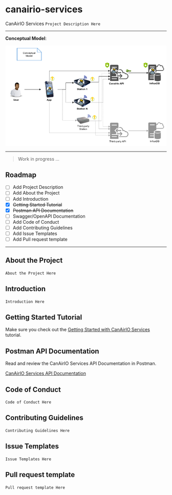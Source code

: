 # canairio-services

CanAirIO Services `Project Description Here`

---

**Conceptual Model**:

[![Conceptual Model](./doc/Canairio-Services-Conceptual.png "Conceptual Model")](./doc/Canairio-Services-Conceptual.png)

---

> Work in progress ...

## Roadmap

- [ ] Add Project Description
- [ ] Add About the Project
- [ ] Add Introduction
- [x] ~~Getting Started Tutorial~~
- [x] ~~Postman API Documentation~~
- [ ] Swagger/OpenAPI Documentation
- [ ] Add Code of Conduct
- [ ] Add Contributing Guidelines
- [ ] Add Issue Templates
- [ ] Add Pull request template

---

## About the Project

`About the Project Here`

## Introduction

`Introduction Here`

## Getting Started Tutorial

Make sure you check out the [Getting Started with CanAirIO Services](./doc/getting-started.md) tutorial.

## Postman API Documentation

Read and review the CanAirIO Services API Documentation in Postman.

[CanAirIO Services API Documentation](https://documenter.getpostman.com/view/2374715/TVCjx6Ba)

## Code of Conduct

`Code of Conduct Here`

## Contributing Guidelines

`Contributing Guidelines Here`

## Issue Templates

`Issue Templates Here`

## Pull request template

`Pull request template Here`
